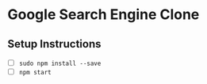 # Google Search Engine Clone

## Setup Instructions

- [ ] `sudo npm install --save`
- [ ] `npm start`
